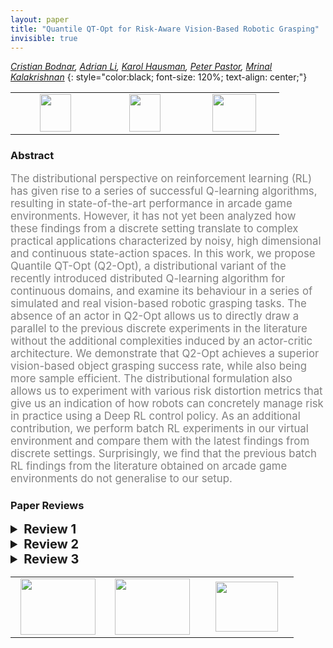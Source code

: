 ```yaml
---
layout: paper
title: "Quantile QT-Opt for Risk-Aware Vision-Based Robotic Grasping"
invisible: true
---
```

*[Cristian Bodnar](https://crisbodnar.github.io/), [Adrian Li](https://scholar.google.com/citations?user=ncJWfs0AAAAJ&hl=en), [Karol Hausman](https://karolhausman.github.io/), [Peter Pastor](https://scholar.google.com/citations?user=_ws9LLgAAAAJ&hl=en), [Mrinal Kalakrishnan](https://scholar.google.com/citations?user=DMTuJzAAAAAJ&hl=en)*
{: style="color:black; font-size: 120%; text-align: center;"}

<table width="30%"> <tr>
<td style="width: 20%; text-align: center;"><a href="125"><img src="{{ site.baseurl }}/images/paper_link.png"
width = "50"  height = "60"/> </a> </td>

<td style="width: 20%; text-align: center;"><a href="https://q2-opt.github.io/"><img src="{{ site.baseurl }}/images/website_link.png"
width = "50"  height = "60"/> </a> </td>

<td style="width: 20%; text-align: center;"><a href="nan"><img src="{{ site.baseurl }}/images/pheedloop_link.png"
width = "70"  height = "60"/> </a> </td>

</tr></table>

### Abstract
<html><p style="color:gray; font-size: 120%; text-align: justified;">
The distributional perspective on reinforcement learning (RL) has given rise to a series of successful Q-learning algorithms, resulting in state-of-the-art performance in arcade game environments. However, it has not yet been analyzed how these findings from a discrete setting translate to complex practical applications characterized by noisy, high dimensional and continuous state-action spaces. In this work, we propose Quantile QT-Opt (Q2-Opt), a distributional variant of the recently introduced distributed Q-learning algorithm for continuous domains, and examine its behaviour in a series of simulated and real vision-based robotic grasping tasks. The absence of an actor in Q2-Opt allows us to directly draw a parallel to the previous discrete experiments in the literature without the additional complexities induced by an actor-critic architecture. We demonstrate that Q2-Opt achieves a superior vision-based object grasping success rate, while also being more sample efficient. The distributional formulation also allows us to experiment with various risk distortion metrics that give us an indication of how robots can concretely manage risk in practice using a Deep RL control policy. As an additional contribution, we perform batch RL experiments in our virtual environment and compare them with the latest findings from discrete settings. Surprisingly, we find that the previous batch RL findings from the literature obtained on arcade game environments do not generalise to our setup.
</p></html>

### Paper Reviews
<details><summary style="font-size:20px;"><b> Review 1</b></summary>
<p style="color:gray; font-size: 120%; text-align: justified;">
OriginalityThe authors build upon QT-Opt, which performs Q-learning in continuous action spaces by using the Cross Entropy Method (CEM) for selecting maximum value actions, and recent advances in distributional reinforcement learning by modeling the distribution of Q-values with quantiles. The originality of the algorithm itself is minimal - it is basically a previous method, QT-Opt, combined with prior distributional RL methods (such as Implicit Quantile Networks). Many parts of the method have already been used in prior work - for example, risk distortion metrics have already been used in the Implicit Quantile Networks paper. However, the study conducted by the authors on the efficacy of using distributional RL in a robotic grasping setting is novel and useful. The study itself is also quite thorough - several risk metrics are compared in both simulation and the real world.QualityAs mentioned before, while there is little to no novelty in the method, there is merit in the evaluation of distributional RL and risk metrics on simulated and real robotic grasping. The experiments in the paper are well-motivated and the results are interesting and useful.ClarityThe paper is clear and well-written. The authors cover the relevant background work and explicitly state the modifications they make to form their algorithm.SignificanceThe results that the authors present are interesting. In simulation, the authors demonstrate that while their method does not lead to significant asymptotic improvement (around 2%), their method is more sample efficient (Figures 3 and 4). Table 3 is also a useful comparison of the effect of different risk metrics and how it impacts final performance. The authors also evaluate their algorithm in a real world grasping setup. Table 4 demonstrates significant improvement over the QT-Opt baseline. Figure 6 is greatly appreciated - showing how the number of broken gripper fingers roughly corresponds to risk-averse, risk-neutral, and risk-seeking policies is interesting. The qualitative behaviors from risk-averse policies in the supplementary video is also useful to visualize, as are the live plots of the q-value distributions. Finally, the results in the batch reinforcement learning setting are interesting in light of recent work in this setting. They suggest that continuous control domains and Atari are not equivalent in terms of learning from batch datasets and that diversity in batch dataset is critical to achieve good performance. 
</p> </details>

<details><summary style="font-size:20px;"><b> Review 2</b></summary>
<p style="color:gray; font-size: 120%; text-align: justified;">
Originality:The paper presents an original algorithm that extends [12] to distributional value estimation. This is a considerable step forward in knowledge and understanding.Quality:The paper is very well written, with few exceptions. Proper experiments and comparisons were performed, and proper analysis is provided.However, no ablation study was performed, and this is particularly missing with respect to the quantile embedding.Is it truly useful to pass the entire quantile vector tau jointly through the network, as opposed to each quantile tau_i separately?There's also confusion in the equation in IV.D due to i being used to index both quantiles and basis functions.Clarity:The paper is very clear. Two issues:It'd be valuable to have some details on the "multitude of control policies" used to generate the real-world grasping dataset. What were they?Sorting Tables III and IV would help compare them.
</p> </details>

<details><summary style="font-size:20px;"><b> Review 3</b></summary>
<p style="color:gray; font-size: 120%; text-align: justified;">
This paper presents a study on distributional RL with application to grasping tasks The system is built on QT-Opt with some incremental improvements: 1) replacing Q-learning with distributional Q-learning2) maximizing the risk-sensitive score function instead of the reward functionThe main contribution of this paper is empirical study of distributional Q-learning in the context of the grasping task.This study empirically investigates the risk-sensitive score functions, which were previously studied by Dabney et al. [2018].The results show that the proposed methods with the distributional Q-learning outperform QT-Opt.The experimental results also show that the use of the risk-sensitive cost function can improve the safety during the training phase.In addition, the empirical study presented in Section V.E. presents interesting insights on batch RL with offline training.I summarize the strong and weak points of the paper:Strong points:- The experiments contain interesting insights on distributional Q-learning and batch RL- Performing an empirical study with this scale is challenging and the it worth sharing the results with the research community.Weak points:- Some details of the experiments seem missing. Please refer to the following comments.Suggestion for improvement:  - Although this study is focused on variants of Q-learning, the motivation of this design choice is not clear to me.What would be the difficulty when we apply actor-critic methods to grasping tasks? Why should we use the variant of Q-learning, which requires running CEM for selecting actions? It would be benefitial for readers if it is discussed in the related work section.- For reproducibility, it would be better to provide some more information of the implementation and experiments.-- In Q2R-Opt, N quantile midpoints of the value distribution. What is the value of N in the experiment? How many midpoints are learned?-- In CEM, how many iterations of sampling were performed and how many samples were generated in each iteration? How much time is required to select the action with CEM?-- When training a neural network, is any pre-training used?-- Some more information of traning the neural network: batch size, learning rate. -- it is reported that 500,000 episodes are used. How many time steps does each episode contain? How many is the total time steps?-- In page 5, "500,000 episodes, collected over many months using a multitude of control policies." This is not academic. How many months did it take to collect the data? 
</p> </details>

<table width="100%"><tr><td style="width: 30%; text-align: center;"><a href="{{ site.baseurl }}/program/papers/74"> <img src="{{ site.baseurl }}/images/previous_icon.png" width = "120"  height = "90"/> </a> </td>

<td style="width: 30%; text-align: center;"><a href="{{ site.baseurl }}/program/papers"> <img src="{{ site.baseurl }}/images/overview_icon.png" width = "120"  height = "90"/> </a> </td> 

<td style="width: 30%; text-align: center;"><a href="{{ site.baseurl }}/program/papers/76"> <img src="{{ site.baseurl }}/images/next_icon.png" width = "100"  height = "80"/> </a> </td> 

</tr></table>

